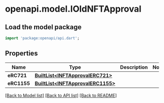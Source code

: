 # openapi.model.IOldNFTApproval

## Load the model package
```dart
import 'package:openapi/api.dart';
```

## Properties
Name | Type | Description | Notes
------------ | ------------- | ------------- | -------------
**eRC721** | [**BuiltList&lt;INFTApprovalERC721&gt;**](INFTApprovalERC721.md) |  | 
**eRC1155** | [**BuiltList&lt;INFTApprovalERC1155&gt;**](INFTApprovalERC1155.md) |  | 

[[Back to Model list]](../README.md#documentation-for-models) [[Back to API list]](../README.md#documentation-for-api-endpoints) [[Back to README]](../README.md)


